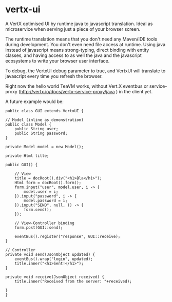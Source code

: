 vertx-ui
===

A VertX optimised UI by runtime java to javascript translation. Ideal as microservice when serving just a piece of your browser screen. 

The runtime translation means that you don't need any Maven/IDE tools during development. You don't even need file access at runtime. Using java instead of javascript means strong-typing, direct binding with entity classes, and having access to as well the java and the javascript ecosystems to write your browser user interface.

To debug,  the VertxUI debug parameter to true, and VertxUI  will translate to javascript every time you refresh the browser.

Right now the hello world TeaVM works, without Vert.X eventbus or service-proxy (http://vertx.io/docs/vertx-service-proxy/java ) in the client yet.

A future example would be:

    public class GUI extends VertxUI {
    
	// Model (inline as demonstration)
	public class Model {
		public String user;
		public String password;
	}

	private Model model = new Model();

	private Html title;

	public GUI() {

		// View
		title = docRoot().div("<h1>Bla</h1>");
		Html form = docRoot().form();
		form.input("user", model.user, i -> {
			model.user = i;
		}).input("password", i -> {
			model.password = i;
		}).input("SEND", null, () -> {
			form.send();
		});

		// View-Controller binding
		form.post(GUI::send);
    
		eventBus().register("response", GUI::receive);
	}

	// Controller
	private void send(JsonObject updated) {
		eventBus().wrap("login", updated);
		title.inner("<h1>Sent!</h1>");
	}

	private void receive(JsonObject received) {
		title.inner("Received from the server: "+received);

	}
    }

